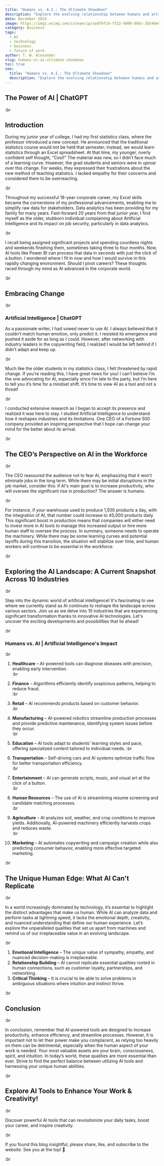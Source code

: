 ```yaml
---
title: "Humans vs. A.I.: The Ultimate Showdown"
description: "Explore the evolving relationship between humans and artificial intelligence. Discover how AI is reshaping industries while uncovering the unique strengths that make humans irreplaceable."
date: December 2024
image: https://img1.wsimg.com/isteam/ip/aadf6fc8-f522-4009-80bc-3b540e85f52b/H%20vs%20A.jpg/:/rs=w:1280
category: Business
tags:
  - AI
  - technology
  - business
  - future of work
author: T. W. Alexander
slug: humans-vs-ai-ultimate-showdown
toc: true
seo:
  title: "Humans vs. A.I.: The Ultimate Showdown"
  description: "Explore the evolving relationship between humans and artificial intelligence. Discover how AI is reshaping industries while uncovering the unique strengths that make humans irreplaceable."
---
```


## **The Power of AI | ChatGPT**  

:br  

## **Introduction**  

During my junior year of college, I had my first statistics class, where the professor introduced a new concept. He announced that the traditional statistics course would not be held that semester; instead, we would learn statistics through an Excel spreadsheet. At that time, my younger, overly confident self thought, “Cool!” The material was new, so I didn’t face much of a learning curve. However, the grad students and seniors were in uproar over this change. For weeks, they expressed their frustrations about the new method of teaching statistics. I lacked empathy for their concerns and considered them to be overreacting.  

:br  

Throughout my successful 18-year corporate career, my Excel skills became the cornerstone of my professional advancements, enabling me to simplify raw data for stakeholders. Data analytics has been providing for my family for many years. Fast-forward 20 years from that junior year, I find myself as the older, stubborn individual complaining about Artificial Intelligence and its impact on job security, particularly in data analytics.  

:br  

I recall being assigned significant projects and spending countless nights and weekends finishing them, sometimes taking three to four months. Now, AI tools like Power BI can process that data in seconds with just the click of a button. I wondered where I fit in now and how I would survive in this rapidly changing environment. Should I pivot careers? These thoughts raced through my mind as AI advanced in the corporate world.  

:br  

## **Embracing Change**  

:br  

### **Artificial Intelligence | ChatGPT**    

As a passionate writer, I had vowed never to use AI. I always believed that it couldn’t match human emotion, only predict it. I resisted its emergence and pushed it aside for as long as I could. However, after networking with industry leaders in the copywriting field, I realized I would be left behind if I didn’t adapt and keep up.  

:br  

Much like the older students in my statistics class, I felt threatened by rapid change. If you’re reading this, I have great news for you! I can’t believe I’m the one advocating for AI, especially since I’m late to the party, but I’m here to tell you it’s time for a mindset shift. It’s time to view AI as a tool and not a threat!  

:br  

I conducted extensive research as I began to accept its presence and realized it was here to stay. I studied Artificial Intelligence to understand how it reshapes industries and its limitations. One CEO of a Fortune 500 company provided an inspiring perspective that I hope can change your mind for the better about its arrival.  

:br  

## **The CEO’s Perspective on AI in the Workforce**  

:br  

The CEO reassured the audience not to fear AI, emphasizing that it won’t eliminate jobs in the long term. While there may be initial disruptions in the job market, consider this: if AI's main goal is to increase productivity, who will oversee the significant rise in production? The answer is humans.  

:br  

For instance, if your warehouse used to produce 1,500 products a day, with the integration of AI, that number could increase to 45,000 products daily. This significant boost in production means that companies will either need to invest more in AI tools to manage this increased output or hire more human staff to oversee the process. In summary, someone needs to operate the machinery. While there may be some learning curves and potential layoffs during this transition, the situation will stabilize over time, and human workers will continue to be essential in the workforce.  

:br  

## **Exploring the AI Landscape: A Current Snapshot Across 10 Industries**  

:br  

Step into the dynamic world of artificial intelligence! It's fascinating to see where we currently stand as AI continues to reshape the landscape across various sectors. Join us as we delve into 10 industries that are experiencing significant transformation thanks to innovative AI technologies. Let's uncover the exciting developments and possibilities that lie ahead!  

:br  

### **Humans vs. AI | Artificial Intelligence's Impact**  

:br  

1. **Healthcare** – AI-powered tools can diagnose diseases with precision, enabling early intervention.  
:br  

2. **Finance** – Algorithms efficiently identify suspicious patterns, helping to reduce fraud.  
:br  

3. **Retail** – AI recommends products based on customer behavior.  
:br  

4. **Manufacturing** – AI-powered robotics streamline production processes and provide predictive maintenance, identifying system issues before they occur.  
:br  

5. **Education** – AI tools adapt to students' learning styles and pace, offering specialized content tailored to individual needs.
:br  

6. **Transportation** – Self-driving cars and AI systems optimize traffic flow for better transportation efficiency.  
:br  

7. **Entertainment** – AI can generate scripts, music, and visual art at the click of a button.  
:br  

8. **Human Resources** – The use of AI is streamlining resume screening and candidate matching processes.  
:br  

9. **Agriculture** – AI analyzes soil, weather, and crop conditions to improve yields. Additionally, AI-powered machinery efficiently harvests crops and reduces waste.  
:br  

10. **Marketing** – AI automates copywriting and campaign creation while also predicting consumer behavior, enabling more effective targeted marketing.  

:br  

## **The Unique Human Edge: What AI Can't Replicate**  

:br  

In a world increasingly dominated by technology, it’s essential to highlight the distinct advantages that make us human. While AI can analyze data and perform tasks at lightning speed, it lacks the emotional depth, creativity, and nuanced understanding that define our human experience. Let’s explore the unparalleled qualities that set us apart from machines and remind us of our irreplaceable value in an evolving landscape.  

:br  

1. **Emotional Intelligence** – The unique value of sympathy, empathy, and nuanced decision-making is irreplaceable.  
2. **Relationship Building** – AI cannot replicate essential qualities rooted in human connections, such as customer loyalty, partnerships, and networking.  
3. **Critical Thinking** – It is crucial to be able to solve problems in ambiguous situations where intuition and instinct thrive.  

:br  

## **Conclusion**  

:br  

In conclusion, remember that AI-powered tools are designed to increase productivity, enhance efficiency, and streamline processes. However, it is important not to let their power make you complacent, as relying too heavily on them can be detrimental, especially when the human aspect of your work is needed. Your most valuable assets are your brain, consciousness, spirit, and intuition. In today’s world, these qualities are more essential than ever. Strive to find the perfect balance between utilizing AI tools and harnessing your unique human abilities.  

:br  

## **Explore AI Tools to Enhance Your Work & Creativity!**  

:br  

Discover powerful AI tools that can revolutionize your daily tasks, boost your career, and inspire creativity.  

:br  

If you found this blog insightful, please share, like, and subscribe to the website. See you at the top! 🚀  

:br